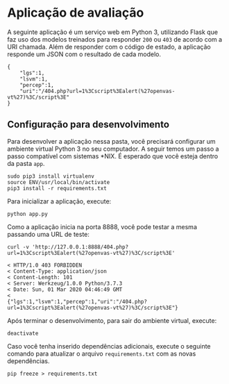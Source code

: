 # Aplicação de avaliação

A seguinte aplicação é um serviço web em Python 3, utilizando Flask que faz uso dos modelos treinados para responder `200` ou `403` de acordo com a URI chamada. Além de responder com o código de estado, a aplicação responde um JSON com o resultado de cada modelo.

```
{
    "lgs":1,
    "lsvm":1,
    "percep":1,
    "uri":"/404.php?url=1%3Cscript%3Ealert(%27openvas-vt%27)%3C/script%3E"
}
```

## Configuração para desenvolvimento

Para desenvolver a aplicação nessa pasta, você precisará configurar um ambiente virtual Python 3 no seu computador. A seguir temos um passo a passo compatível com sistemas *NIX. É esperado que você esteja dentro da pasta `app`.

```
sudo pip3 install virtualenv
source ENV/usr/local/bin/activate
pip3 install -r requirements.txt
```

Para inicializar a aplicação, execute:

```
python app.py
```

Como a aplicação inicia na porta 8888, você pode testar a mesma passando uma URL de teste:

```
curl -v 'http://127.0.0.1:8888/404.php?url=1%3Cscript%3Ealert(%27openvas-vt%27)%3C/script%3E'

< HTTP/1.0 403 FORBIDDEN
< Content-Type: application/json
< Content-Length: 101
< Server: Werkzeug/1.0.0 Python/3.7.3
< Date: Sun, 01 Mar 2020 04:46:49 GMT
<
{"lgs":1,"lsvm":1,"percep":1,"uri":"/404.php?url=1%3Cscript%3Ealert(%27openvas-vt%27)%3C/script%3E"}
```

Após terminar o desenvolvimento, para sair do ambiente virtual, execute:

```
deactivate
```

Caso você tenha inserido dependências adicionais, execute o seguinte comando para atualizar o arquivo `requirements.txt` com as novas dependências.

```
pip freeze > requirements.txt
```
